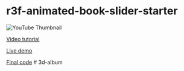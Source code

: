 # r3f-animated-book-slider-starter

![YouTube Thumbnail](https://github.com/user-attachments/assets/c6b6ea2e-2643-4d53-89b7-ee5b848de06d)

[Video tutorial](https://youtu.be/b7a_Y1Ja6js)

[Live demo](https://r3f-animated-book-slider-final.vercel.app/)

[Final code](https://github.com/wass08/r3f-animated-book-slider-final)
#   3 d - a l b u m  
 